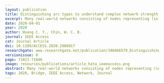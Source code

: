 ```yaml
---
layout: publication
title: Distinguishing arc types to understand complex network strength structures and hierarchical connectivity patterns
excerpt: Many real-world networks consisting of nodes representing (in)tangible asymmetric information or energy flows must be modeled as directed graphs (digraphs). Several methods for classifying non-directional edges in terms of strong or weak ties have been developed for well-known non-directional networks, but none specifically for directed networks. 
date: 2020-04-01
year: 2020
author: Huang C. Y., Chin, W. C. B.
journal: IEEE Access
cat: Journal Article
doi: 10.1109/ACCESS.2020.2986017
researchgate: www.researchgate.net/publication/340466579_Distinguishing_Arc_Types_to_Understand_Complex_Network_Strength_Structures_and_Hierarchical_Connectivity_Patterns
versionissue: 8
page: 71021-71040
image: resources/publications/article_hata_ieeeaccess.png
abstract: Many real-world networks consisting of nodes representing (in)tangible asymmetric information or energy flows must be modeled as directed graphs (digraphs). Several methods for classifying non-directional edges in terms of strong or weak ties have been developed for well-known non-directional networks, but none specifically for directed networks. In almost all cases, definitions and identification methods are simple, incomplete, reliant on intuition, and based on the assumption that anything that is not weak must be strong. Researchers have generally failed to consider overlapping and hierarchical community properties that accurately reflect organizational structures or the functional components commonly found in real-world complex networks, resulting in multiple challenges to analyzing many types of directed networks. In this paper we describe a method that considers asymmetric definitions of arc strength, especially when arcs hold important directional significance. To more fully capture overlapping and hierarchical network community structures, we used hierarchy-based definitions to identify bond arcs, k th-layer local bridges, global bridges, and silk arcs and to create a hierarchical arc type analysis (HATA) algorithm. The algorithm employs a mix of common middle node measures and statistical parameters generated by randomized directed networks corresponding to the network being investigated. To test the HATA algorithm, we conducted four experiments involving a mix of arc rewiring and additions, multiple datasets associated with the Travian game, 56 empirical networks from previous studies, and 3 bird song transition networks. Our results indicate that HATA offers a novel perspective to understanding arc strengths and structures in directed complex networks.
tags: 2020, Bridge, IEEE Access, Network, Journal
---
```


